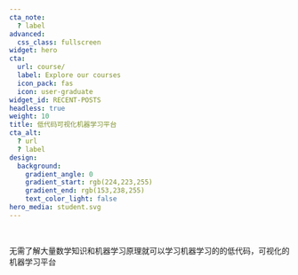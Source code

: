```yaml
---
cta_note:
  ? label
advanced:
  css_class: fullscreen
widget: hero
cta:
  url: course/
  label: Explore our courses
  icon_pack: fas
  icon: user-graduate
widget_id: RECENT-POSTS
headless: true
weight: 10
title: 低代码可视化机器学习平台
cta_alt:
  ? url
  ? label
design:
  background:
    gradient_angle: 0
    gradient_start: rgb(224,223,255)
    gradient_end: rgb(153,238,255)
    text_color_light: false
hero_media: student.svg
---
```

<br>

无需了解大量数学知识和机器学习原理就可以学习机器学习的的低代码，可视化的机器学习平台